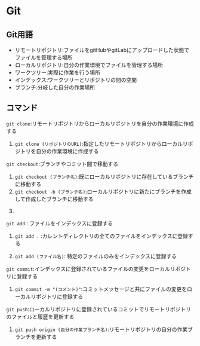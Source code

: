 # Git


## Git用語
- リモートリポジトリ:ファイルをgitHubやgitLabにアップロードした状態でファイルを管理する場所
- ローカルリポジトリ:自分の作業環境でファイルを管理する場所
- ワークツリー:実際に作業を行う場所
- インデックス:ワークツリーとリポジトリの間の空間
- ブランチ:分岐した自分の作業場所

## コマンド

```git clone```:リモートリポジトリからローカルリポジトリを自分の作業環境に作成する

1. ```git clone (リポジトリのURL)```:指定したリモートリポジトリからローカルリポジトリを自分の作業環境に作成する

```git checkout```:ブランチやコミット間で移動する

1. ```git checkout (ブランチ名)```:既にローカルリポジトリに存在しているブランチに移動する
1. ```git checkout -b (ブランチ名)```:ローカルリポジトリに新たにブランチを作成して作成したブランチに移動する
1. ``````

```git add``` : ファイルをインデックスに登録する

1. ```git add .``` :カレントディレクトリの全てのファイルをインデックスに登録する

1. ```git add (ファイル名)```: 特定のファイルのみをインデックスに登録する

```git commit```:インデックスに登録されているファイルの変更をローカルリポジトリに登録する
1. ```git commit -m "(コメント)"```:コミットメッセージと共にファイルの変更をローカルリポジトリに登録する

```git push```:ローカルリポジトリに登録されているコミットでリモートリポジトリのファイルと履歴を更新する
1. ```git push origin (自分の作業ブランチ名)```:リモートリポジトリの自分の作業ブランチを更新する



